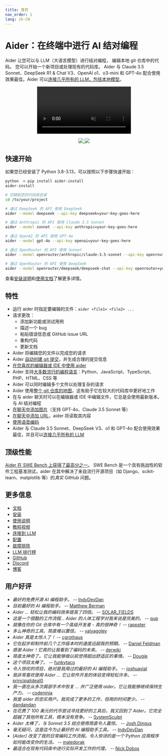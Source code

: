 ```yaml
---
title: 首页
nav_order: 1
lang: zh-CN
---
```


# Aider：在终端中进行 AI 结对编程

Aider 让您可以与 LLM（大语言模型）进行结对编程，
编辑本地 git 仓库中的代码。
您可以开始一个新项目或处理现有的代码库。
Aider 与 Claude 3.5 Sonnet、DeepSeek R1 & Chat V3、OpenAI o1、o3-mini 和 GPT-4o 配合使用效果最佳。Aider 可以[连接几乎所有的 LLM，包括本地模型](https://aider.chat/zh-CN/docs/llms.html)。

<p align="center">
  <video style="max-width: 100%; height: auto;" autoplay loop muted playsinline>
    <source src="/assets/shell-cmds-small.mp4" type="video/mp4">
    您的浏览器不支持视频标签。
  </video>
</p>

<p align="center">
  <a href="https://discord.gg/Tv2uQnR88V">
    <img src="https://img.shields.io/badge/加入-Discord-blue.svg"/>
  </a>
  <a href="https://aider.chat/zh-CN/docs/install.html">
    <img src="https://img.shields.io/badge/阅读-文档-green.svg"/>
  </a>
</p>

## 快速开始

如果您已经安装了 Python 3.8-3.13，可以按照以下步骤快速开始：

```bash
python -m pip install aider-install
aider-install

# 切换到您的代码库目录
cd /to/your/project

# 通过 DeepSeek 的 API 使用 DeepSeek
aider --model deepseek --api-key deepseek=your-key-goes-here

# 通过 Anthropic 的 API 使用 Claude 3.5 Sonnet
aider --model sonnet --api-key anthropic=your-key-goes-here

# 通过 OpenAI 的 API 使用 GPT-4o
aider --model gpt-4o --api-key openai=your-key-goes-here

# 通过 OpenRouter 的 API 使用 Sonnet
aider --model openrouter/anthropic/claude-3.5-sonnet --api-key openrouter=your-key-goes-here

# 通过 OpenRouter 的 API 使用 DeepSeek
aider --model openrouter/deepseek/deepseek-chat --api-key openrouter=your-key-goes-here
```

查看[安装说明](https://aider.chat/zh-CN/docs/install.html)和[使用文档](https://aider.chat/zh-CN/docs/usage.html)了解更多详情。

## 特性

- 运行 aider 时指定要编辑的文件：`aider <file1> <file2> ...`
- 请求更改：
  - 添加新功能或测试用例
  - 描述一个 bug
  - 粘贴错误信息或 GitHub issue URL
  - 重构代码
  - 更新文档
- Aider 将编辑您的文件以完成您的请求
- Aider [自动创建 git 提交](https://aider.chat/zh-CN/docs/git.html)，并生成合理的提交信息
- [在您喜欢的编辑器或 IDE 中使用 aider](https://aider.chat/zh-CN/docs/usage/watch.html)
- Aider 支持[大多数流行的编程语言](https://aider.chat/zh-CN/docs/languages.html)：Python、JavaScript、TypeScript、PHP、HTML、CSS 等
- Aider 可以同时编辑多个文件以处理复杂的请求
- Aider 使用[整个 git 仓库的地图](https://aider.chat/zh-CN/docs/repomap.html)，这有助于它在较大的代码库中更好地工作
- 在与 aider 聊天时可以在编辑器或 IDE 中编辑文件，它总是会使用最新版本。与 AI 结对编程
- [在聊天中添加图片](https://aider.chat/zh-CN/docs/usage/images-urls.html)（支持 GPT-4o、Claude 3.5 Sonnet 等）
- [在聊天中添加 URL](https://aider.chat/zh-CN/docs/usage/images-urls.html)，aider 将读取其内容
- [使用语音编码](https://aider.chat/zh-CN/docs/usage/voice.html)
- Aider 与 Claude 3.5 Sonnet、DeepSeek V3、o1 和 GPT-4o 配合使用效果最佳，并且可以[连接几乎所有的 LLM](https://aider.chat/zh-CN/docs/llms.html)

## 顶级性能

[Aider 在 SWE Bench 上获得了最高分之一](https://aider.chat/2024/06/02/main-swe-bench.html)。
SWE Bench 是一个具有挑战性的软件工程基准测试，aider 在其中解决了来自流行开源项目（如 Django、scikit-learn、matplotlib 等）的*真实* GitHub 问题。

## 更多信息

- [文档](https://aider.chat/zh-CN/)
- [安装](https://aider.chat/zh-CN/docs/install.html)
- [使用说明](https://aider.chat/zh-CN/docs/usage.html)
- [教程视频](https://aider.chat/zh-CN/docs/usage/tutorials.html)
- [连接到 LLM](https://aider.chat/zh-CN/docs/llms.html)
- [配置](https://aider.chat/zh-CN/docs/config.html)
- [故障排除](https://aider.chat/zh-CN/docs/troubleshooting.html)
- [LLM 排行榜](https://aider.chat/zh-CN/docs/leaderboards/)
- [GitHub](https://github.com/Aider-AI/aider)
- [Discord](https://discord.gg/Tv2uQnR88V)
- [博客](https://aider.chat/zh-CN/blog/)

## 用户好评

- *最好的免费开源 AI 编程助手。* -- [IndyDevDan](https://youtu.be/YALpX8oOn78)
- *目前最好的 AI 编程助手。* -- [Matthew Berman](https://www.youtube.com/watch?v=df8afeb1FY8)
- *Aider ... 轻松让我的编码效率提高了四倍。* -- [SOLAR_FIELDS](https://news.ycombinator.com/item?id=36212100)
- *这是一个很酷的工作流程... Aider 的人体工程学对我来说是完美的。* -- [qup](https://news.ycombinator.com/item?id=38185326)
- *就像在你的 Git 仓库中有一个高级开发者 - 真的很神奇！* -- [rappster](https://github.com/Aider-AI/aider/issues/124)
- *多么神奇的工具。简直难以置信。* -- [valyagolev](https://github.com/Aider-AI/aider/issues/6#issue-1722897858)
- *Aider 真是太惊人了！* -- [cgrothaus](https://github.com/Aider-AI/aider/issues/82#issuecomment-1631876700)
- *它在起步和制作前几个工作版本时的速度远超我的预期。* -- [Daniel Feldman](https://twitter.com/d_feldman/status/1662295077387923456)
- *感谢 Aider！它真的让我看到了编码的未来。* -- [derwiki](https://news.ycombinator.com/item?id=38205643)
- *简直太神奇了。它让我能够做以前觉得超出舒适区的事情。* -- [Dougie](https://discord.com/channels/1131200896827654144/1174002618058678323/1174084556257775656)
- *这个项目太棒了。* -- [funkytaco](https://github.com/Aider-AI/aider/issues/112#issuecomment-1637429008)
- *令人惊叹的项目，绝对是我用过的最好的 AI 编程助手。* -- [joshuavial](https://github.com/Aider-AI/aider/issues/84)
- *我非常喜欢使用 Aider ... 它让软件开发的体验变得轻松许多。* -- [principalideal0](https://discord.com/channels/1131200896827654144/1133421607499595858/1229689636012691468)
- *我一直在从多次肩部手术中恢复 ... 并广泛使用 aider。它让我能够继续保持生产力。* -- [codeninja](https://www.reddit.com/r/OpenAI/s/nmNwkHy1zG)
- *我是 aider 的忠实用户。我完成了更多的工作，但用的时间更少。* -- [dandandan](https://discord.com/channels/1131200896827654144/1131200896827654149/1135913253483069470)
- *在花费了 100 美元的代币尝试寻找更好的工具后，我又回到了 Aider。它完全超越了其他所有工具，根本没有竞争。* -- [SystemSculpt](https://discord.com/channels/1131200896827654144/1131200896827654149/1178736602797846548)
- *Aider 太棒了，与 Sonnet 3.5 结合使用简直令人震惊。* -- [Josh Dingus](https://discord.com/channels/1131200896827654144/1133060684540813372/1262374225298198548)
- *毫无疑问，这是迄今为止最好的 AI 编程助手工具。* -- [IndyDevDan](https://www.youtube.com/watch?v=MPYFPvxfGZs)
- *[Aider] 改变了我的日常编码工作流程。令人惊讶的是一个 Python 应用程序如何能改变你的生活。* -- [maledorak](https://discord.com/channels/1131200896827654144/1131200896827654149/1258453375620747264)
- *最适合在现有代码库中进行实际开发工作的代理。* -- [Nick Dobos](https://twitter.com/NickADobos/status/1690408967963652097?s=20)
